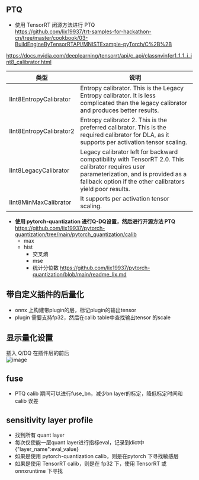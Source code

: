## PTQ     
* 使用 TensorRT 闭源方法进行 PTQ     
https://github.com/lix19937/trt-samples-for-hackathon-cn/tree/master/cookbook/03-BuildEngineByTensorRTAPI/MNISTExample-pyTorch/C%2B%2B

https://docs.nvidia.com/deeplearning/tensorrt/api/c_api/classnvinfer1_1_1_i_int8_calibrator.html

|类型| 说明|  
|------------|-------------|   
|IInt8EntropyCalibrator | Entropy calibrator. This is the Legacy Entropy calibrator. It is less complicated than the legacy calibrator and produces better results.|  
| IInt8EntropyCalibrator2 | Entropy calibrator 2. This is the preferred calibrator. This is the required calibrator for DLA, as it supports per activation tensor scaling.|
|IInt8LegacyCalibrator |Legacy calibrator left for backward compatibility with TensorRT 2.0. This calibrator requires user parameterization, and is provided as a fallback option if the other calibrators yield poor results.  |  
| IInt8MinMaxCalibrator |  It supports per activation tensor scaling. |



* **使用 pytorch-quantization 进行Q-DQ设置，然后进行开源方法 PTQ**     
https://github.com/lix19937/pytorch-quantization/tree/main/pytorch_quantization/calib    
  + max   
  + hist
    + 交叉熵
    + mse
    + 统计分位数
https://github.com/lix19937/pytorch-quantization/blob/main/readme_lix.md
       
## 带自定义插件的后量化     
* onnx 上构建带plugin的层，标记plugin的输出tensor      
* plugin 需要支持fp32，然后在calib table中查找输出tensor 的scale     

## 显示量化设置   
插入 Q/DQ 在插件层的前后       
![image](https://github.com/lix19937/tensorrt-insight/assets/38753233/99191e22-7c9f-4774-ade8-665575e5f155)       


## fuse  
* PTQ calib 期间可以进行fuse_bn，减少bn layer的标定，降低标定时间和calib 误差      

## sensitivity layer profile  
* 找到所有 quant layer   
* 每次仅使能一层quant layer进行指标eval，记录到dict中 {"layer_name":eval_value}
* 如果是使用 pytorch-quantization calib，则是在pytorch 下寻找敏感层
* 如果是使用 TensorRT calib，则是在 fp32 下，使用 TensorRT 或 onnxruntime 下寻找   

